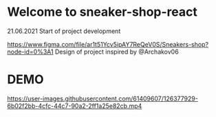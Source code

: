 # Welcome to sneaker-shop-react

21.06.2021 Start of project development

https://www.figma.com/file/ar1t51Ycv5ipAY7ReQeV0S/Sneakers-shop?node-id=0%3A1
Design of project inspired by @Archakov06

# DEMO
https://user-images.githubusercontent.com/61409607/126377929-6b02f2bb-4cfc-44c7-90a2-2ff1a25e82cb.mp4

